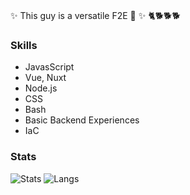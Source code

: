 ###
 ✨ This guy is a versatile F2E 👀
 ✨ 🐈🐕🐕🐕

### Skills
- JavasScript
- Vue, Nuxt
- Node.js
- CSS
- Bash
- Basic Backend Experiences
- IaC

### Stats

![Stats](https://github-readme-stats.vercel.app/api?username=vansteki&count_private=true&show_icons=true&hide=contribs&theme=vue-dark)
![Langs](https://github-readme-stats.vercel.app/api/top-langs?username=vansteki&layout=compact&theme=tokyonight)

<!-- ![Activity](https://github-readme-stats.vercel.app/api/wakatime?username=vansteki&theme=tokyonight) -->

